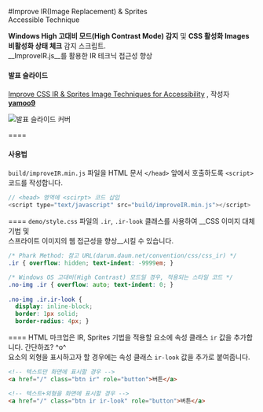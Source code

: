 #Improve IR(Image Replacement) & Sprites<br>Accessible Technique

__Windows High 고대비 모드(High Contrast Mode) 감지__ 및 **CSS 활성화 Images 비활성화 상태 체크** 감지 스크립트.<br>
__ImproveIR.js__를 활용한 IR 테크닉 접근성 향상

#### 발표 슬라이드

<p><a href="//www.slideshare.net/jeehoon/1209-10-2014" title="Improve CSS IR &amp; Sprites Image Techniques for Accessibility" target="_blank">Improve CSS IR &amp; Sprites Image Techniques for Accessibility</a> </strong>, 작성자 <strong><a href="//www.slideshare.net/jeehoon" target="_blank">yamoo9</a></strong></p>

![발표 슬라이드 커버](http://image.slidesharecdn.com/css-irspritesaccessiblesolutionimproveir-141208181643-conversion-gate02/95/improve-css-ir-sprites-image-techniques-for-accessibility-1-638.jpg "Improve CSS IR & Sprites Image Techniques for Accessibility 발표 슬라이드 커버")

====

#### 사용법

`build/improveIR.min.js` 파일을 HTML 문서 `</head>` 앞에서 호출하도록 `<script>` 코드를 작성합니다.

```javascript
// <head> 영역에 <scirpt> 코드 삽입
<script type="text/javascript" src="build/improveIR.min.js"></script>
```
====
`demo/style.css` 파일의 `.ir`, `.ir-look` 클래스를 사용하여 __CSS 이미지 대체 기법 및<br>
스프라이트 이미지의 웹 접근성을 향상__시킬 수 있습니다.

```css
/* Phark Method: 참고 URL(darum.daum.net/convention/css/css_ir) */
.ir { overflow: hidden; text-indent: -9999em; }

/* Windows OS 고대비(High Contrast) 모드일 경우, 적용되는 스타일 코드 */
.no-img .ir { overflow: auto; text-indent: 0; }
  
.no-img .ir.ir-look {
  display: inline-block;
  border: 1px solid;
  border-radius: 4px; }
```
====
HTML 마크업은 IR, Sprites 기법을 적용할 요소에 속성 클래스 `ir` 값을 추가합니다. 간단하죠? ^o^<br>
요소의 외형을 표시하고자 할 경우에는 속성 클래스 `ir-look` 값을 추가로 붙여줍니다.

```html
<!-- 텍스트만 화면에 표시할 경우 -->
<a href="/" class="btn ir" role="button">버튼</a>

<!-- 텍스트+외형을 화면에 표시할 경우 -->
<a href="/" class="btn ir ir-look" role="button">버튼</a>
```
